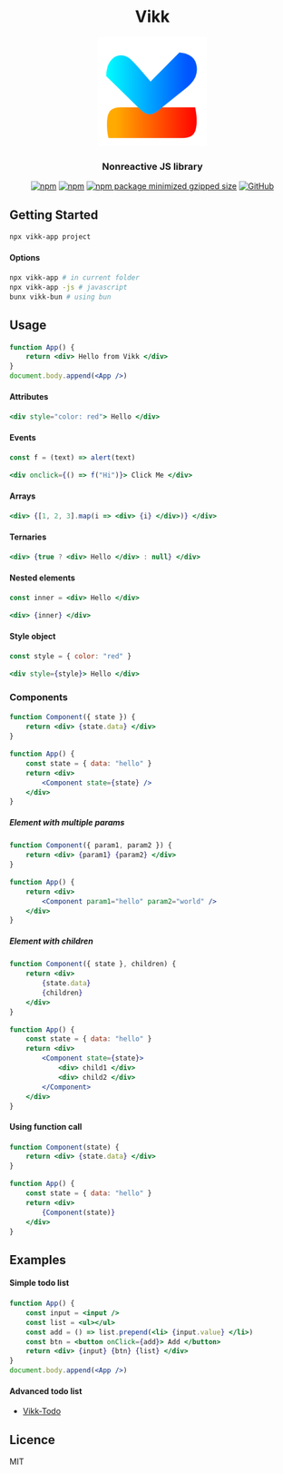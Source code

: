 <div align="center">
<h1>Vikk</h1>
<img src="https://github.com/vikkjs/vikk/blob/main/.github/vikk.png" alt="vikk" width="192" height="192">

### Nonreactive JS library
[![npm](https://img.shields.io/npm/v/vikk)](https://www.npmjs.com/package/vikk)
[![npm](https://img.shields.io/npm/dm/vikk)](https://www.npmjs.com/package/vikk)
[![npm package minimized gzipped size](https://img.shields.io/bundlejs/size/vikk)](https://www.npmjs.com/package/vikk)
[![GitHub](https://img.shields.io/github/license/vikkjs/vikk)](https://github.com/git/git-scm.com/blob/main/MIT-LICENSE.txt)

</div>

## Getting Started
```bash
npx vikk-app project
```
#### Options
```bash
npx vikk-app # in current folder
npx vikk-app -js # javascript
bunx vikk-bun # using bun
```

## Usage
```jsx
function App() {
    return <div> Hello from Vikk </div>
}
document.body.append(<App />)
```

#### Attributes
```jsx
<div style="color: red"> Hello </div>
```

#### Events
```jsx
const f = (text) => alert(text)
```
```jsx
<div onclick={() => f("Hi")}> Click Me </div>
```

#### Arrays
```jsx
<div> {[1, 2, 3].map(i => <div> {i} </div>)} </div>
```

#### Ternaries
```jsx
<div> {true ? <div> Hello </div> : null} </div>
```

#### Nested elements
```jsx
const inner = <div> Hello </div>
```
```jsx
<div> {inner} </div>
```

#### Style object
```jsx
const style = { color: "red" }
```
```jsx
<div style={style}> Hello </div>
```

### Components
```jsx
function Component({ state }) {
    return <div> {state.data} </div>
}
```
```jsx
function App() {
    const state = { data: "hello" }
    return <div>
        <Component state={state} />
    </div>
}
```

##### Element with multiple params
```jsx
function Component({ param1, param2 }) {
    return <div> {param1} {param2} </div>
}
```
```jsx
function App() {
    return <div>
        <Component param1="hello" param2="world" />
    </div>
}
```

##### Element with children
```jsx
function Component({ state }, children) {
    return <div>
        {state.data}
        {children}
    </div>
}
```
```jsx
function App() {
    const state = { data: "hello" }
    return <div>
        <Component state={state}>
            <div> child1 </div>
            <div> child2 </div>
        </Component>
    </div>
}
```

#### Using function call
```jsx
function Component(state) {
    return <div> {state.data} </div>
}
```
```jsx
function App() {
    const state = { data: "hello" }
    return <div>
        {Component(state)}
    </div>
}
```

## Examples
#### Simple todo list
```jsx
function App() {
    const input = <input />
    const list = <ul></ul>
    const add = () => list.prepend(<li> {input.value} </li>)
    const btn = <button onClick={add}> Add </button>
    return <div> {input} {btn} {list} </div>
}
document.body.append(<App />)
```

#### Advanced todo list
- [Vikk-Todo](https://github.com/eekelof/vikk-todo)

## Licence
MIT